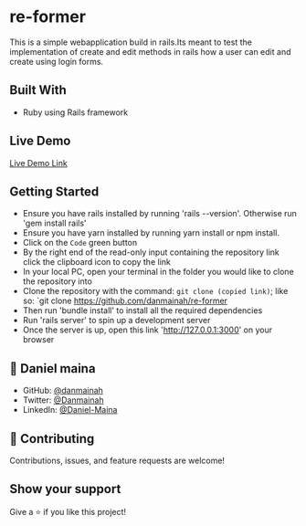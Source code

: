 # re-former

This is a simple webapplication build in rails.Its meant to test the implementation of create and edit methods in rails how a user can edit and create  using login forms.



## Built With

- Ruby using Rails framework

## Live Demo

[Live Demo Link](https://firstrail2021.herokuapp.com/)

## Getting Started

- Ensure you have rails installed by running 'rails --version'. Otherwise run 'gem install rails'
- Ensure you have yarn installed by running  yarn install or npm install.
- Click on the `Code` green button
- By the right end of the read-only input containing the repository link click the clipboard icon to copy the link
- In your local PC, open your terminal in the folder you would like to clone the repository into
- Clone the repository with the command: `git clone (copied link)`; like so: `git clone https://github.com/danmainah/re-former
- Then run 'bundle install' to install all the required dependencies
- Run 'rails server' to spin up a development server
- Once the server is up, open this link 'http://127.0.0.1:3000' on your browser


## 👤 **Daniel maina**

- GitHub: [@danmainah](https://github.com/danmainah)
- Twitter: [@Danmainah](https://twitter.com/dan_mainah)
- LinkedIn: [@Daniel-Maina](www.linkedin.com/in/daniel-maina-315a38191)

## 🤝 Contributing

Contributions, issues, and feature requests are welcome!

## Show your support

Give a ⭐️ if you like this project!

